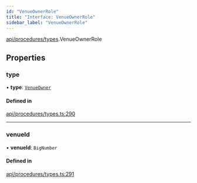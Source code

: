 ```yaml
---
id: "VenueOwnerRole"
title: "Interface: VenueOwnerRole"
sidebar_label: "VenueOwnerRole"
---
```


[api/procedures/types](../../../../../modules/API/Procedures/Types/Types.md).VenueOwnerRole

## Properties

### type

• **type**: [`VenueOwner`](../../../../../enums/API/Procedures/Types/RoleType/RoleType.md#venueowner)

#### Defined in

[api/procedures/types.ts:290](https://github.com/PolymeshAssociation/polymesh-sdk/blob/f8a937f04/src/api/procedures/types.ts#L290)

___

### venueId

• **venueId**: `BigNumber`

#### Defined in

[api/procedures/types.ts:291](https://github.com/PolymeshAssociation/polymesh-sdk/blob/f8a937f04/src/api/procedures/types.ts#L291)
